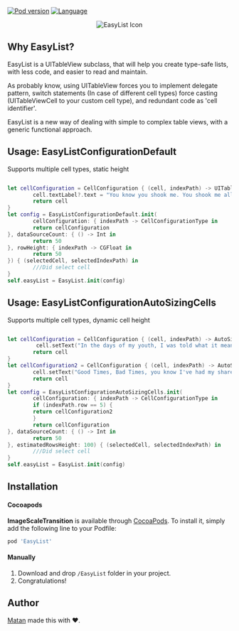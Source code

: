 

[![Pod version](https://img.shields.io/cocoapods/v/EasyList.svg?style=flat)](http://cocoadocs.org/docsets/EasyList)
[![Language](https://img.shields.io/badge/language-swift-orange.svg?style=flat)](https://developer.apple.com/swift)

<p align = "center"><img src="https://i.imgur.com/GlCRkUL.png" alt="EasyList Icon"/></p>


## Why EasyList?


EasyList is a UITableView subclass, that will help you create type-safe lists, with less code, and easier to read and maintain.

As probably know, using UITableView forces you to implement delegate pattern, switch statements (In case of different cell types) force casting (UITableViewCell to your custom cell type), and redundant code as 'cell identifier'.

EasyList is a new way of dealing with simple to complex table views, with a generic functional approach.

## Usage: EasyListConfigurationDefault
Supports multiple cell types, static height

```Swift

let cellConfiguration = CellConfiguration { (cell, indexPath) -> UITableViewCell in
        cell.textLabel?.text = "You know you shook me. You shook me all night long."
        return cell
}
let config = EasyListConfigurationDefault.init(
        cellConfiguration: { indexPath -> CellConfigurationType in
        return cellConfiguration
}, dataSourceCount: { () -> Int in
        return 50
}, rowHeight: { indexPath -> CGFloat in
        return 50
}) { (selectedCell, selectedIndexPath) in
        ///Did select cell
}
self.easyList = EasyList.init(config)

```

## Usage: EasyListConfigurationAutoSizingCells
Supports multiple cell types, dynamic cell height

```Swift

let cellConfiguration = CellConfiguration { (cell, indexPath) -> AutoSizingCell in
         cell.setText("In the days of my youth, I was told what it means to be a man")
        return cell
}
let cellConfiguration2 = CellConfiguration { (cell, indexPath) -> AutoSizingCell2 in
        cell.setText("Good Times, Bad Times, you know I've had my share")
        return cell
}
let config = EasyListConfigurationAutoSizingCells.init(
        cellConfiguration: { indexPath -> CellConfigurationType in
        if (indexPath.row == 5) {
        return cellConfiguration2
        }
        return cellConfiguration
}, dataSourceCount: { () -> Int in
        return 50
}, estimatedRowsHeight: 100) { (selectedCell, selectedIndexPath) in
        ///Did select cell
}
self.easyList = EasyList.init(config)

```


## Installation

#### Cocoapods
**ImageScaleTransition** is available through [CocoaPods](http://cocoapods.org). To install
it, simply add the following line to your Podfile:

```ruby
pod 'EasyList'
```

#### Manually
1. Download and drop ```/EasyList``` folder in your project.  
2. Congratulations!  

## Author

[Matan](https://github.com/mcmatan) made this with ❤️.
